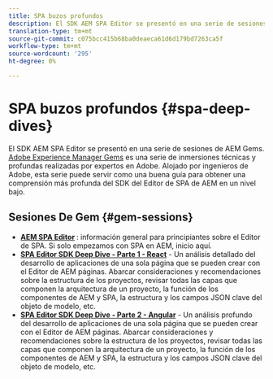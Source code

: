 ```yaml
---
title: SPA buzos profundos
description: El SDK AEM SPA Editor se presentó en una serie de sesiones de AEM Gems. Alojado por ingenieros de Adobe, esta serie puede servir de guía buena para comprender mejor el SDK de Editor de SPA de AEM en un nivel bajo, alojado por ingenieros de Adobe.
translation-type: tm+mt
source-git-commit: c075bcc415b68ba0deaeca61d6d179bd7263ca5f
workflow-type: tm+mt
source-wordcount: '295'
ht-degree: 0%

---
```



# SPA buzos profundos {#spa-deep-dives}

El SDK AEM SPA Editor se presentó en una serie de sesiones de AEM Gems. [Adobe Experience Manager Gems](https://helpx.adobe.com/experience-manager/kt/eseminars/gems/aem-index.html) es una serie de inmersiones técnicas y profundas realizadas por expertos en Adobe. Alojado por ingenieros de Adobe, esta serie puede servir como una buena guía para obtener una comprensión más profunda del SDK del Editor de SPA de AEM en un nivel bajo.

## Sesiones De Gem {#gem-sessions}

* **[AEM SPA Editor](https://helpx.adobe.com/experience-manager/kt/eseminars/gems/aem-spa-editor.html) [](https://helpx.adobe.com/experience-manager/kt/eseminars/gems/aem-spa-editor.html)** : información general para principiantes sobre el Editor de SPA. Si solo empezamos con SPA en AEM, inicio aquí.
* **[SPA Editor SDK Deep Dive - Parte 1 - React](https://helpx.adobe.com/experience-manager/kt/eseminars/gems/SPA-Editor-SDK-Deep-Dive-React.html)** - Un análisis detallado del desarrollo de aplicaciones de una sola página que se pueden crear con el Editor de AEM páginas. Abarcar consideraciones y recomendaciones sobre la estructura de los proyectos, revisar todas las capas que componen la arquitectura de un proyecto, la función de los componentes de AEM y SPA, la estructura y los campos JSON clave del objeto de modelo, etc.
* **[SPA Editor SDK Deep Dive - Parte 2 - Angular](https://helpx.adobe.com/experience-manager/kt/eseminars/gems/SPA-Editor-SDK-Deep-Dive-Angular.html)** - Un análisis profundo del desarrollo de aplicaciones de una sola página que se pueden crear con el Editor de AEM páginas. Abarcar consideraciones y recomendaciones sobre la estructura de los proyectos, revisar todas las capas que componen la arquitectura de un proyecto, la función de los componentes de AEM y SPA, la estructura y los campos JSON clave del objeto de modelo, etc.
